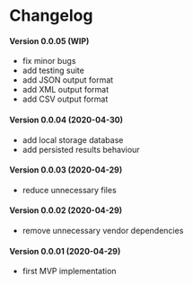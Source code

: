 Changelog
=========

#### Version 0.0.05 (WIP)
 * fix minor bugs
 * add testing suite
 * add JSON output format
 * add XML output format
 * add CSV output format

#### Version 0.0.04 (2020-04-30)
 * add local storage database
 * add persisted results behaviour

#### Version 0.0.03 (2020-04-29)
 * reduce unnecessary files

#### Version 0.0.02 (2020-04-29)
 * remove unnecessary vendor dependencies

#### Version 0.0.01 (2020-04-29)
 * first MVP implementation
